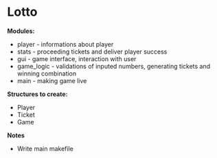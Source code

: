 # Lotto

 **Modules:**
   - player     - informations about player
   - stats      - proceeding tickets and deliver player success
   - gui        - game interface, interaction with user
   - game_logic - validations of inputed numbers, generating tickets and winning combination
   - main       - making game live


 **Structures to create:**
  - Player
  - Ticket
  - Game

**Notes**
  - Write main makefile
